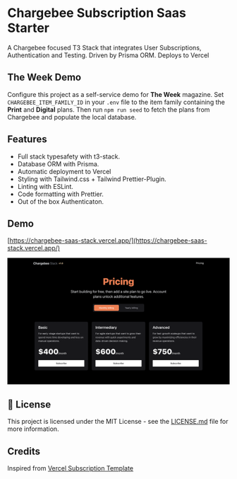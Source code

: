# Chargebee Subscription Saas Starter

A Chargebee focused T3 Stack that integrates User Subscriptions, Authentication and Testing. Driven by Prisma ORM. Deploys to Vercel

## The Week Demo

Configure this project as a self-service demo for **The Week** magazine.
Set `CHARGEBEE_ITEM_FAMILY_ID` in your `.env` file to the item family
containing the **Print** and **Digital** plans. Then run `npm run seed`
to fetch the plans from Chargebee and populate the local database.

## Features

- Full stack typesafety with t3-stack.
- Database ORM with Prisma.
- Automatic deployment to Vercel
- Styling with Tailwind.css + Tailwind Prettier-Plugin.
- Linting with ESLint.
- Code formatting with Prettier.
- Out of the box Authenticaton.

## Demo

[https://chargebee-saas-stack.vercel.app/](https://chargebee-saas-stack.vercel.app/)

[![Screenshot of demo](./public/demo.png)](https://chargebee-saas-stack.vercel.app/)

## 📝 License

This project is licensed under the MIT License - see the [LICENSE.md](LICENSE) file for more information.

## Credits

Inspired from [Vercel Subscription Template](https://github.com/vercel/nextjs-subscription-payments)
